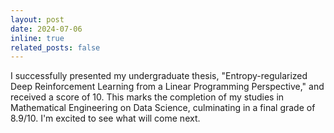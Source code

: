 ```yaml
---
layout: post
date: 2024-07-06
inline: true
related_posts: false
---
```


I successfully presented my undergraduate thesis, "Entropy-regularized Deep Reinforcement Learning from a Linear Programming Perspective," and received a score of 10. This marks the completion of my studies in Mathematical Engineering on Data Science, culminating in a final grade of 8.9/10. I'm excited to see what will come next.
